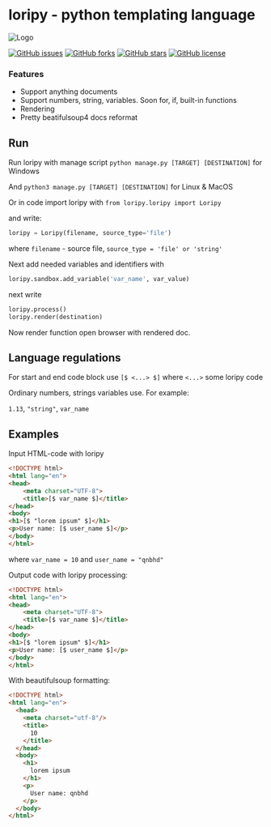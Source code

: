 # loripy - python templating language

![Logo](https://i.postimg.cc/rmnXJrTG/loripy.png)

[![GitHub issues](https://img.shields.io/github/issues/qnbhd/loripy)](https://github.com/qnbhd/loripy/issues) [![GitHub forks](https://img.shields.io/github/forks/qnbhd/loripy)](https://github.com/qnbhd/loripy/network) [![GitHub stars](https://img.shields.io/github/stars/qnbhd/loripy)](https://github.com/qnbhd/loripy/stargazers) [![GitHub license](https://img.shields.io/github/license/qnbhd/loripy)](https://github.com/qnbhd/loripy)

### Features

- Support anything documents
- Support numbers, string, variables. Soon for, if, built-in functions
- Rendering
- Pretty beatifulsoup4 docs reformat

## Run

Run loripy with manage script `python manage.py [TARGET] [DESTINATION]` for Windows

And `python3 manage.py [TARGET] [DESTINATION]` for Linux & MacOS

Or in code import loripy with `from loripy.loripy import Loripy` 

and write:

```python
loripy = Loripy(filename, source_type='file')
```
where `filename` - source file, `source_type = 'file' or 'string'`

Next add needed variables and identifiers with
```python
loripy.sandbox.add_variable('var_name', var_value)
```

next write

```python
loripy.process()
loripy.render(destination)
```

Now render function open browser with rendered doc. 

## Language regulations

For start and end code block use `[$ <...> $]` where `<...>` some loripy code

Ordinary numbers, strings variables use.
For example:

`1.13`, `"string"`, `var_name`

## Examples

Input HTML-code with loripy

```html
<!DOCTYPE html>
<html lang="en">
<head>
    <meta charset="UTF-8">
    <title>[$ var_name $]</title>
</head>
<body>
<h1>[$ "lorem ipsum" $]</h1>
<p>User name: [$ user_name $]</p>
</body>
</html>
```

where `var_name = 10` and `user_name = "qnbhd"`

Output code with loripy processing:


```html
<!DOCTYPE html>
<html lang="en">
<head>
    <meta charset="UTF-8">
    <title>[$ var_name $]</title>
</head>
<body>
<h1>[$ "lorem ipsum" $]</h1>
<p>User name: [$ user_name $]</p>
</body>
</html>
```

With beautifulsoup formatting:

```html
<!DOCTYPE html>
<html lang="en">
  <head>
    <meta charset="utf-8"/>
    <title>
      10
    </title>
  </head>
  <body>
    <h1>
      lorem ipsum
    </h1>
    <p>
      User name: qnbhd
    </p>
  </body>
</html>
```



